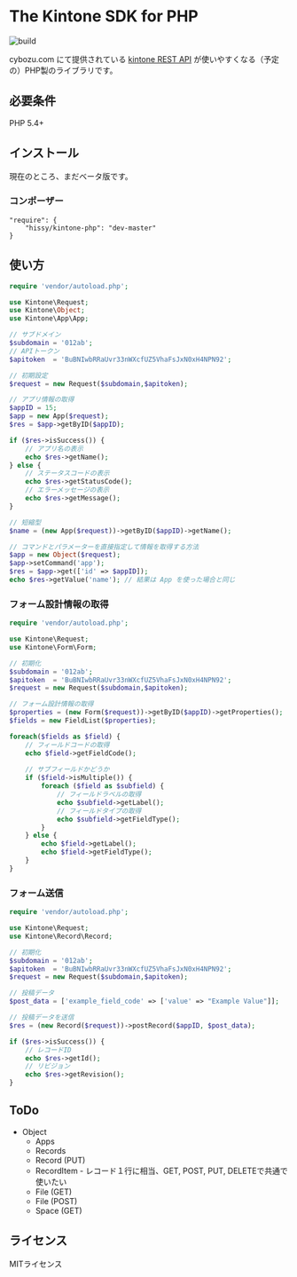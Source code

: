 # The Kintone SDK for PHP

![build](https://travis-ci.org/hissy/kintone-php.svg?branch=master)

cybozu.com にて提供されている [kintone REST API](https://cybozudev.zendesk.com/hc/ja/categories/200147600-kintone-API) が使いやすくなる（予定の）PHP製のライブラリです。

## 必要条件

PHP 5.4+

## インストール

現在のところ、まだベータ版です。

### コンポーザー

    "require": {
        "hissy/kintone-php": "dev-master"
    }

## 使い方

```php
require 'vendor/autoload.php';

use Kintone\Request;
use Kintone\Object;
use Kintone\App\App;

// サブドメイン
$subdomain = '012ab';
// APIトークン
$apitoken  = 'BuBNIwbRRaUvr33nWXcfUZ5VhaFsJxN0xH4NPN92';

// 初期設定
$request = new Request($subdomain,$apitoken);

// アプリ情報の取得
$appID = 15;
$app = new App($request);
$res = $app->getByID($appID);

if ($res->isSuccess()) {
    // アプリ名の表示
    echo $res->getName();
} else {
    // ステータスコードの表示
    echo $res->getStatusCode();
    // エラーメッセージの表示
    echo $res->getMessage();
}

// 短縮型
$name = (new App($request))->getByID($appID)->getName();

// コマンドとパラメーターを直接指定して情報を取得する方法
$app = new Object($request);
$app->setCommand('app');
$res = $app->get(['id' => $appID]);
echo $res->getValue('name'); // 結果は App を使った場合と同じ

```

### フォーム設計情報の取得

```php
require 'vendor/autoload.php';

use Kintone\Request;
use Kintone\Form\Form;

// 初期化
$subdomain = '012ab';
$apitoken  = 'BuBNIwbRRaUvr33nWXcfUZ5VhaFsJxN0xH4NPN92';
$request = new Request($subdomain,$apitoken);

// フォーム設計情報の取得
$properties = (new Form($request))->getByID($appID)->getProperties();
$fields = new FieldList($properties);

foreach($fields as $field) {
    // フィールドコードの取得
    echo $field->getFieldCode();
    
    // サブフィールドかどうか
    if ($field->isMultiple()) {
        foreach ($field as $subfield) {
            // フィールドラベルの取得
            echo $subfield->getLabel();
            // フィールドタイプの取得
            echo $subfield->getFieldType();
        }
    } else {
        echo $field->getLabel();
        echo $field->getFieldType();
    }
}
```

### フォーム送信

```php
require 'vendor/autoload.php';

use Kintone\Request;
use Kintone\Record\Record;

// 初期化
$subdomain = '012ab';
$apitoken  = 'BuBNIwbRRaUvr33nWXcfUZ5VhaFsJxN0xH4NPN92';
$request = new Request($subdomain,$apitoken);

// 投稿データ
$post_data = ['example_field_code' => ['value' => "Example Value"]];

// 投稿データを送信
$res = (new Record($request))->postRecord($appID, $post_data);

if ($res->isSuccess()) {
    // レコードID
    echo $res->getId();
    // リビジョン
    echo $res->getRevision();
}
```

## ToDo

* Object
    * Apps
    * Records
    * Record (PUT)
    * RecordItem - レコード１行に相当、GET, POST, PUT, DELETEで共通で使いたい
    * File (GET)
    * File (POST)
    * Space (GET)

## ライセンス

MITライセンス
